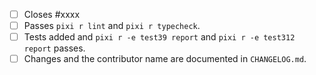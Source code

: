 <!-- Feel free to remove check-list items aren't relevant to your changes -->

- [ ] Closes #xxxx
- [ ] Passes `pixi r lint` and `pixi r typecheck`.
- [ ] Tests added and `pixi r -e test39 report` and `pixi r -e test312 report` passes.
- [ ] Changes and the contributor name are documented in `CHANGELOG.md`.
